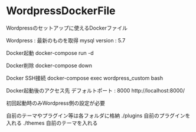 # WordpressDockerFile

Wordpressのセットアップに使えるDockerファイル

Wordpress : 最新のものを取得
mysql version : 5.7

Docker起動
docker-compose run -d

Docker削除
docker-compose down

Docker SSH接続
docker-compose exec wordpress_custom bash

Docker起動後のアクセス先
デフォルトポート : 8000
http://localhost:8000/

初回起動時のみWordpress側の設定が必要

自前のテーマやプラグイン等は各フォルダに格納
./plugins 自前のプラグインを入れる
./themes  自前のテーマを入れる

